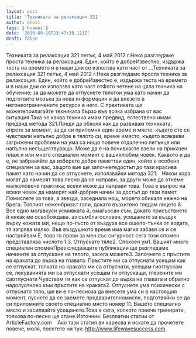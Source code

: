 ```yaml
---
layout: post
title: 'Техниката за релаксация 321'
author: Ghost
tags: ['huawei']
date: '2019-09-19T23:47:38.121Z'
draft: false
---
```


Техниката за релаксация 321 петък, 4 май 2012 г.Нека разгледаме проста техника за релаксация. Един, който е добреИзвестно, издържа теста на времето и в наши дни се използва като част от ...Техниката за релаксация 321 петък, 4 май 2012 г.Нека разгледаме проста техника за релаксация. Един, който е добреИзвестно е, издържа теста на времето и в наши дни се използва като част отФото четене на цяла техника на обучение; за да можете да отпуснете тялотои ума като начин да подготвите мозъка за нова информация и да влезете в негонеограничените ресурси в него. С практиката ще можетеприлагайте техниката бързо във всяка избрана от вас ситуация.Така че каква техника имам предвид, естествено имам предвид метода 321.Преди да обясня как да развивам техниката, спрете за момент, за да си припомня един време и място, където сте се чувствали напълно добре в тялото си, време имясто, където всякакви загрижени проблеми на ума са нищо повече отдалечно петънце или напълно несъществуващо. Може да е на почивкасте взели на приказен плаж и или много специален момент с вашиялюбим човек. Каквото и да е, не забравяйте да изберете добре паметтаи един, който е особено специален за вас, защото вие ще започнетедостъп до тази красива памет като начин да се отпуснете, използвайки метода 321.   Някои хора могат да намерят това лесно да се направи, за други може да отнеме малкоповече практика; всеки може да направи това. Това е въпрос на всеки човек да намерят най-добрия начин за достъп до тази памет. Помислете за това, a звезда, заседнала нощ, морето обикаля нежно на брега. Топлият неженбризът гали, докато възхитено гледам лицето й. Все едно могавкуси усмивката й, омагьосан съм, докато присъствието й някак ме освобождава. аз съмблагословен, усещането за въздух върху кожата ми, нещо по-гъсто от въздуха все ощепо-тънка от водата, тя загрява малко. Във въздушното време има магия забавя се и се настройвам.Е, това го прави за мен със сигурност сега този спомен представлява числото 1.3. Отпуснато тяло2. Спокоен ум1. Вашият много специален споменПрез следващите публикации ще разгледаме начините за отпускане на тялото, засега можете3. Започнете с пръстите на краката до върха на главата. Пръстите ми са отпуснати усещам как се отпускат, топката на краката ми са отпуснати, усещам гиотпускам се, лекуванията ми са отпуснати усещам ги отпускащи, глезените ми саотпуснати Чувствам ги как се отпускат до върха на главата и обратно надолуотново към пръстите на краката2. Отпуснете ума психически с отпуснато тяло, ще ви е по-лесноза да внесете ума си в настоящия момент, пуснете да се заемете предварителномисли, подготвяйки се да си припомните своето специално място номер 11. Вашето специално място и засилвайте усещането.Това е сега, колкото повече тренирате, толкова по-лесно ще стане.Източник: Безплатни статии от ArticleFactory.com    Ако тази статия ви харесва и искате да прочетете повече, моля, посетете ни тук: http://www.lifewavesuccess.com.
